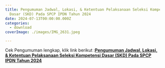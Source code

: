 ```yaml
---
title: Pengumuman Jadwal, Lokasi, & Ketentuan Pelaksanaan Seleksi Kompetensi
  Dasar (SKD) Pada SPCP IPDN Tahun 2024
date: 2024-07-13T00:00:00.000Z
categories:
  - download
coverImage: ./images/IMG_2631.jpeg

---
```


Cek Pengumuman lengkap, klik link berikut :**[Pengumuman Jadwal, Lokasi, & Ketentuan Pelaksanaan Seleksi Kompetensi Dasar (SKD) Pada SPCP IPDN Tahun 2024](https://bkd.nttprov.go.id/web/wp-content/uploads/2024/07/Jadwal-Lokasi-Ketentuan-Pelaksanaan-Seleksi-Kompetensi-Dasar-SKD-Pada-SPCP-IPDN-Tahun-2024.pdf)**
